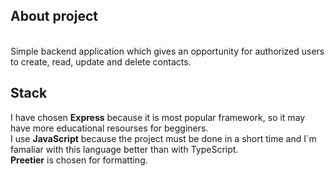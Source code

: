 ## About project
<br/> Simple backend application which gives an opportunity for authorized users to create, read, update and delete contacts.<br/>
## Stack
I have chosen <strong>Express</strong> because it is most popular framework, so it may have more educational resourses for begginers.<br/> 
I use <strong>JavaScript</strong> because the project must be done in а short time and I`m famaliar with this language better than with TypeScript.
<br/> <strong> Preetier</strong> is chosen for formatting.<br/>
